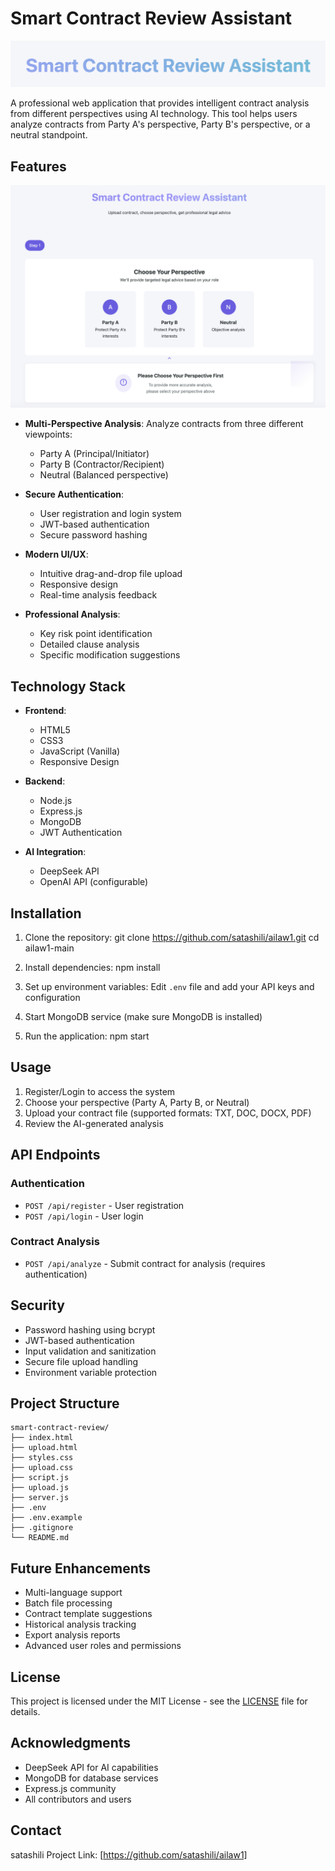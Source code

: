 # Smart Contract Review Assistant

![Project Logo](./images/logo.png)

A professional web application that provides intelligent contract analysis from different perspectives using AI technology. This tool helps users analyze contracts from Party A's perspective, Party B's perspective, or a neutral standpoint.

## Features

![Features Overview](./images/features.png)

- **Multi-Perspective Analysis**: Analyze contracts from three different viewpoints:
  - Party A (Principal/Initiator)
  - Party B (Contractor/Recipient)
  - Neutral (Balanced perspective)

- **Secure Authentication**:
  - User registration and login system
  - JWT-based authentication
  - Secure password hashing

- **Modern UI/UX**:
  - Intuitive drag-and-drop file upload
  - Responsive design
  - Real-time analysis feedback

- **Professional Analysis**:
  - Key risk point identification
  - Detailed clause analysis
  - Specific modification suggestions

## Technology Stack

- **Frontend**:
  - HTML5
  - CSS3
  - JavaScript (Vanilla)
  - Responsive Design

- **Backend**:
  - Node.js
  - Express.js
  - MongoDB
  - JWT Authentication

- **AI Integration**:
  - DeepSeek API
  - OpenAI API (configurable)

## Installation

1. Clone the repository:
git clone https://github.com/satashili/ailaw1.git
cd ailaw1-main

2. Install dependencies:
npm install

3. Set up environment variables:
Edit `.env` file and add your API keys and configuration

4. Start MongoDB service (make sure MongoDB is installed)

5. Run the application:
npm start

## Usage

1. Register/Login to access the system
2. Choose your perspective (Party A, Party B, or Neutral)
3. Upload your contract file (supported formats: TXT, DOC, DOCX, PDF)
4. Review the AI-generated analysis

## API Endpoints

### Authentication
- `POST /api/register` - User registration
- `POST /api/login` - User login

### Contract Analysis
- `POST /api/analyze` - Submit contract for analysis (requires authentication)

## Security

- Password hashing using bcrypt
- JWT-based authentication
- Input validation and sanitization
- Secure file upload handling
- Environment variable protection

## Project Structure
```
smart-contract-review/
├── index.html
├── upload.html
├── styles.css
├── upload.css
├── script.js
├── upload.js
├── server.js
├── .env
├── .env.example
├── .gitignore
└── README.md
```

## Future Enhancements

- Multi-language support
- Batch file processing
- Contract template suggestions
- Historical analysis tracking
- Export analysis reports
- Advanced user roles and permissions

## License

This project is licensed under the MIT License - see the [LICENSE](LICENSE) file for details.

## Acknowledgments

- DeepSeek API for AI capabilities
- MongoDB for database services
- Express.js community
- All contributors and users

## Contact

satashili
Project Link: [https://github.com/satashili/ailaw1]

